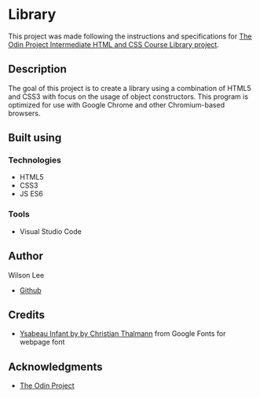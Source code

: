 # Library

This project was made following the instructions and specifications for [The Odin Project Intermediate HTML and CSS Course Library project](https://www.theodinproject.com/lessons/node-path-javascript-library).

## Description

The goal of this project is to create a library using a combination of HTML5 and CSS3 with focus on the usage of object constructors. This program is optimized for use with Google Chrome and other Chromium-based browsers.

## Built using

### Technologies

- HTML5
- CSS3
- JS ES6

### Tools

- Visual Studio Code

## Author

Wilson Lee
- [Github](https://github.com/estercade/)

## Credits
* [Ysabeau Infant by by Christian Thalmann](https://fonts.google.com/specimen/Ysabeau+Infant) from Google Fonts for webpage font

## Acknowledgments

* [The Odin Project](https://www.theodinproject.com/)